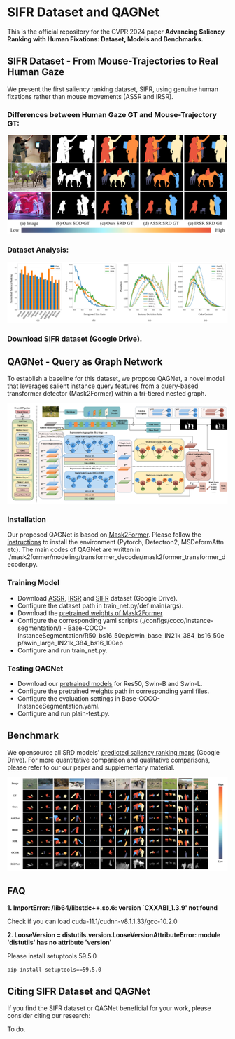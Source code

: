 # SIFR Dataset and QAGNet
This is the official repository for the CVPR 2024 paper **Advancing Saliency Ranking with Human Fixations:
Dataset, Models and Benchmarks.**

## SIFR Dataset - From Mouse-Trajectories to Real Human Gaze

We present the first saliency ranking dataset, SIFR, using genuine human fixations rather than mouse movements (ASSR and IRSR).

### Differences between Human Gaze GT and Mouse-Trajectory GT:
![Example Image](images/firstfigurev2.jpg)

### Dataset Analysis:
![Example Image](images/datasetanalysis.JPG)

### Download [SIFR](https://drive.google.com/file/d/1Gop2GtVQI5ZND-npBo_yp2brU_hPmdKZ/view?usp=sharing) dataset (Google Drive).


## QAGNet - Query as Graph Network

To establish a baseline for this dataset, we propose QAGNet, a novel model that leverages salient instance query features from a query-based transformer detector (Mask2Former) within a tri-tiered nested graph.

![Example Image](images/QAGNet.jpg)

### Installation

Our proposed QAGNet is based on [Mask2Former](https://github.com/facebookresearch/Mask2Former). Please follow the [instructions](https://github.com/facebookresearch/Mask2Former/blob/main/INSTALL.md) to install the environment (Pytorch, Detectron2, MSDeformAttn etc). The main codes of QAGNet are written in ./mask2former/modeling/transformer_decoder/mask2former_transformer_decoder.py.

### Training Model
- Download [ASSR](https://github.com/SirisAvishek/Attention_Shift_Ranks), [IRSR](https://github.com/dragonlee258079/Saliency-Ranking/tree/9fd1cd5b919f629ea044a4112baa0919b6f663ac) and [SIFR](https://drive.google.com/file/d/1Gop2GtVQI5ZND-npBo_yp2brU_hPmdKZ/view?usp=sharing) dataset (Google Drive).
- Configure the dataset path in train_net.py/def main(args).
- Download the [pretrained weights of Mask2Former](https://drive.google.com/file/d/1M0SxSxwM1PqxGsp7hVCgLQzczX-YB7hk/view?usp=sharing)
- Configure the corresponding yaml scripts (./configs/coco/instance-segmentation/) - Base-COCO-InstanceSegmentation/R50_bs16_50ep/swin_base_IN21k_384_bs16_50ep/swin_large_IN21k_384_bs16_100ep
- Configure and run train_net.py.

### Testing QAGNet
- Download our [pretrained models](https://drive.google.com/file/d/1OlMN-0QKyOK9BMzjCRNnqhcG89r0uDWY/view?usp=sharing) for Res50, Swin-B and Swin-L.
- Configure the pretrained weights path in corresponding yaml files.
- Configure the evaluation settings in Base-COCO-InstanceSegmentation.yaml.
- Configure and run plain-test.py.

## Benchmark

We opensource all SRD models' [predicted saliency ranking maps](https://drive.google.com/file/d/1A4NQoUQYmSV6sm1wsVt0fcknguIqW2QV/view?usp=sharing) (Google Drive). For more quantitative comparison and qualitative comparisons, please refer to our our paper and supplementary material.

![Example Image](images/visualcomparison.jpg)

## FAQ

**1. ImportError: /lib64/libstdc++.so.6: version `CXXABI_1.3.9' not found**

  Check if you can load cuda-11.1/cudnn-v8.1.1.33/gcc-10.2.0

**2. LooseVersion = distutils.version.LooseVersionAttributeError: module 'distutils' has no attribute 'version'**

  Please install setuptools 59.5.0
```
pip install setuptools==59.5.0
```

## Citing SIFR Dataset and QAGNet

If you find the SIFR dataset or QAGNet beneficial for your work, please consider citing our research:

To do.









